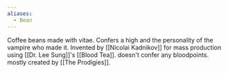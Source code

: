```yaml
---
aliases:
  - Bean
---
```

Coffee beans made with vitae.
Confers a high and the personality of the vampire who made it.
Invented by [[Nicolai Kadnikov]] for mass production using [[Dr. Lee Sung]]'s [[Blood Tea]]. 
doesn't confer any bloodpoints.
mostly created by [[The Prodigies]].